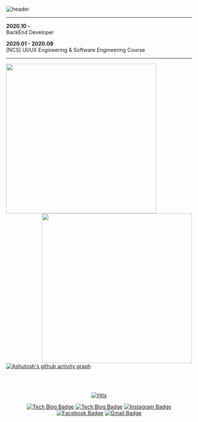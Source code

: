![header](https://capsule-render.vercel.app/api?type=Waving&color=timeGradient&height=300&section=header&text=HI!👋%20I%20AM%20HEONIL!&fontSize=48)

-----

**2020.10 -**  
BackEnd Developer

**2020.01 - 2020.09**  
[NCS] UI/UX Engineering & Software Engineering Course

-----


<div align=center>
    <a href="https://github.com/anuraghazra/github-readme-stats" title="Go to Source">
      <img align="left" width=407 src="https://github-readme-stats.vercel.app/api?username=iamheonil&show_icons=true&theme=dark&hide_border=true&bg_color=151515&icon_color=ffffff&text_color=ffffff&title_color=00e6fe" />
    </a>
    <a href="https://git.io/streak-stats" title="Go to Source">
      <img align="right" width=407 src="http://github-readme-streak-stats.herokuapp.com?user=iamheonil&hide_border=true&theme=black-ice" alt="" />
    </a>
  </div>

<br><br><br><br><br><br><br><br>



[![Ashutosh's github activity graph](https://activity-graph.herokuapp.com/graph?username=iamheonil&theme=react-dark)](https://github.com/ashutosh00710/github-readme-activity-graph)

<br>

<div align="center"> 

<br>

[![Hits](https://hits.seeyoufarm.com/api/count/incr/badge.svg?url=https%3A%2F%2Fgithub.com%2Fiamheonil%2Fhit-counter&count_bg=%2305D2E7&title_bg=%23000000&icon=&icon_color=%232B2929&title=hits&edge_flat=false)](https://github.com/iamheonil)

[![Tech Blog Badge](http://img.shields.io/badge/-Tech%20blog-black?style=flat-square&logo=github&link=https://iamheonil.github.io/)](https://iamheonil.github.io/)
[![Tech Blog Badge](http://img.shields.io/badge/-Tistory%20blog-yellow?style=flat-square&link=https://heonil.tistory.com/)](https://heonil.tistory.com/)
[![Instagram Badge](https://img.shields.io/badge/-Instagram-dd2a7b?style=flat-square&logo=instagram&logoColor=white&link=https://instagram.com/he0nil/)](https://instagram.com/he0nil/)
[![Facebook Badge](https://img.shields.io/badge/-Facebook-1877f2?style=flat-square&logo=facebook&logoColor=white&link=https://www.facebook.com/heonil)](https://www.facebook.com/heonil)
[![Gmail Badge](https://img.shields.io/badge/-Gmail-d14836?style=flat-square&logo=Gmail&logoColor=white&link=mailto:iamheonil@gmail.com)](mailto:iamheonil@gmail.com)
  
</div>

<br>

<!--
**iamheonil/iamheonil** is a ✨ _special_ ✨ repository because its `README.md` (this file) appears on your GitHub profile.

Here are some ideas to get you started:

- 🔭 I’m currently working on ...
- 🌱 I’m currently learning ...
- 👯 I’m looking to collaborate on ...
- 🤔 I’m looking for help with ...
- 💬 Ask me about ...
- 📫 How to reach me: ...
- 😄 Pronouns: ...
- ⚡ Fun fact: ...

크흠.. 가끔씩의 야근크리로 Readme만 수정되는 기이한 현상이 발생할 수도 있습니다.. 1
-->

